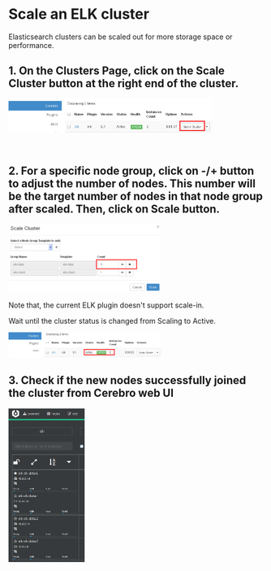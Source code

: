# Scale an ELK cluster

Elasticsearch clusters can be scaled out for more storage space or performance.

## 1. On the Clusters Page, click on the Scale Cluster button at the right end of the cluster.

   <img src="scale_cluster.png" width="400">

   ​

## 2. For a specific node group, click on -/+ button to adjust the number of nodes. This number will be the target number of nodes in that node group after scaled. Then, click on Scale button.

   <img src="resize_node_group.png" width="300">

Note that, the current ELK plugin doesn't support scale-in.

Wait until the cluster status is changed from Scaling to Active.

   <img src="scaled.png" width="300">

## 3. Check if the new nodes successfully joined the cluster from Cerebro web UI

   <img src="cerebro_scaled.png" width="150">
